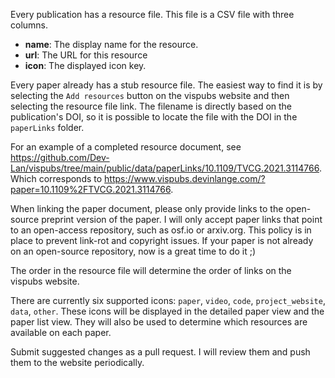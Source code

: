 Every publication has a resource file. This file is a CSV file with three columns.

- **name**: The display name for the resource.
- **url**: The URL for this resource
- **icon**: The displayed icon key.

Every paper already has a stub resource file. The easiest way to find it
is by selecting the `Add resources` button on the vispubs website and then selecting
the resource file link. The filename is directly based on the publication's DOI, so
it is possible to locate the file with the DOI in the `paperLinks` folder.

For an example of a completed resource document, see https://github.com/Dev-Lan/vispubs/tree/main/public/data/paperLinks/10.1109/TVCG.2021.3114766. Which corresponds to https://www.vispubs.devinlange.com/?paper=10.1109%2FTVCG.2021.3114766.

When linking the paper document, please only provide links to the open-source preprint version of the paper.
I will only accept paper links that point to an open-access repository, such as osf.io or arxiv.org.
This policy is in place to prevent link-rot and copyright issues. If your paper is not already on an
open-source repository, now is a great time to do it ;)

The order in the resource file will determine the order of links on the vispubs website.

There are currently six supported icons: `paper`, `video`, `code`, `project_website`, `data`, `other`.
These icons will be displayed in the detailed paper view and the paper list view. They will
also be used to determine which resources are available on each paper.

<!-- For example, once
filtering is implemented, a user may filter to only papers that have a preprint version of
the `paper` linked. -->

Submit suggested changes as a pull request. I will review them and push them to the website
periodically.
